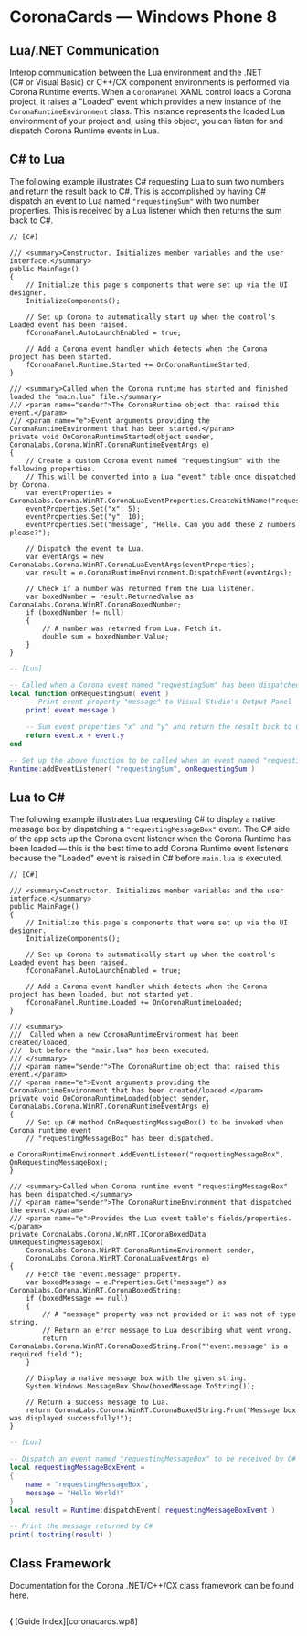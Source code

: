 # CoronaCards — Windows&nbsp;Phone&nbsp;8

## Lua/.NET Communication

Interop communication between the Lua environment and the .NET <nobr>(C# or Visual Basic)</nobr> or C++/CX component environments is performed via Corona Runtime events. When a `CoronaPanel` XAML control loads a Corona project, it raises a "Loaded" event which provides a new instance of the `CoronaRuntimeEnvironment` class. This instance represents the loaded Lua environment of your project and, using this object, you can listen for and dispatch Corona Runtime events in Lua.

## C\# to Lua

The following example illustrates C# requesting Lua to sum two numbers and return the result back to C#. This is accomplished by having C# dispatch an event to Lua named `"requestingSum"` with two number properties. This is received by a Lua listener which then returns the sum back to C#.

``````
// [C#]

/// <summary>Constructor. Initializes member variables and the user interface.</summary>
public MainPage()
{
	// Initialize this page's components that were set up via the UI designer.
	InitializeComponents();

	// Set up Corona to automatically start up when the control's Loaded event has been raised.
	fCoronaPanel.AutoLaunchEnabled = true;

	// Add a Corona event handler which detects when the Corona project has been started.
	fCoronaPanel.Runtime.Started += OnCoronaRuntimeStarted;
}

/// <summary>Called when the Corona runtime has started and finished loaded the "main.lua" file.</summary>
/// <param name="sender">The CoronaRuntime object that raised this event.</param>
/// <param name="e">Event arguments providing the CoronaRuntimeEnvironment that has been started.</param>
private void OnCoronaRuntimeStarted(object sender, CoronaLabs.Corona.WinRT.CoronaRuntimeEventArgs e)
{
	// Create a custom Corona event named "requestingSum" with the following properties.
	// This will be converted into a Lua "event" table once dispatched by Corona.
	var eventProperties = CoronaLabs.Corona.WinRT.CoronaLuaEventProperties.CreateWithName("requestingSum");
	eventProperties.Set("x", 5);
	eventProperties.Set("y", 10);
	eventProperties.Set("message", "Hello. Can you add these 2 numbers please?");

	// Dispatch the event to Lua.
	var eventArgs = new CoronaLabs.Corona.WinRT.CoronaLuaEventArgs(eventProperties);
	var result = e.CoronaRuntimeEnvironment.DispatchEvent(eventArgs);

	// Check if a number was returned from the Lua listener.
	var boxedNumber = result.ReturnedValue as CoronaLabs.Corona.WinRT.CoronaBoxedNumber;
	if (boxedNumber != null)
	{
		// A number was returned from Lua. Fetch it.
		double sum = boxedNumber.Value;
	}
}
``````

``````lua
-- [Lua]

-- Called when a Corona event named "requestingSum" has been dispatched
local function onRequestingSum( event )
	-- Print event property "message" to Visual Studio's Output Panel
	print( event.message )

	-- Sum event properties "x" and "y" and return the result back to C#
	return event.x + event.y
end

-- Set up the above function to be called when an event named "requestingSum" has been dispatched
Runtime:addEventListener( "requestingSum", onRequestingSum )
``````

## Lua to C\#

The following example illustrates Lua requesting C# to display a native message box by dispatching a `"requestingMessageBox"` event. The C# side of the app sets up the Corona event listener when the Corona Runtime has been loaded &mdash; this is the best time to add Corona Runtime event listeners because the "Loaded" event is raised in C# before `main.lua` is executed.

``````
// [C#]

/// <summary>Constructor. Initializes member variables and the user interface.</summary>
public MainPage()
{
	// Initialize this page's components that were set up via the UI designer.
	InitializeComponents();

	// Set up Corona to automatically start up when the control's Loaded event has been raised.
	fCoronaPanel.AutoLaunchEnabled = true;

	// Add a Corona event handler which detects when the Corona project has been loaded, but not started yet.
	fCoronaPanel.Runtime.Loaded += OnCoronaRuntimeLoaded;
}

/// <summary>
///  Called when a new CoronaRuntimeEnvironment has been created/loaded,
///  but before the "main.lua" has been executed.
/// </summary>
/// <param name="sender">The CoronaRuntime object that raised this event.</param>
/// <param name="e">Event arguments providing the CoronaRuntimeEnvironment that has been created/loaded.</param>
private void OnCoronaRuntimeLoaded(object sender, CoronaLabs.Corona.WinRT.CoronaRuntimeEventArgs e)
{
	// Set up C# method OnRequestingMessageBox() to be invoked when Corona runtime event
	// "requestingMessageBox" has been dispatched.
	e.CoronaRuntimeEnvironment.AddEventListener("requestingMessageBox", OnRequestingMessageBox);
}

/// <summary>Called when Corona runtime event "requestingMessageBox" has been dispatched.</summary>
/// <param name="sender">The CoronaRuntimeEnvironment that dispatched the event.</param>
/// <param name="e">Provides the Lua event table's fields/properties.</param>
private CoronaLabs.Corona.WinRT.ICoronaBoxedData OnRequestingMessageBox(
	CoronaLabs.Corona.WinRT.CoronaRuntimeEnvironment sender,
	CoronaLabs.Corona.WinRT.CoronaLuaEventArgs e)
{
	// Fetch the "event.message" property.
	var boxedMessage = e.Properties.Get("message") as CoronaLabs.Corona.WinRT.CoronaBoxedString;
	if (boxedMessage == null)
	{
		// A "message" property was not provided or it was not of type string.
		// Return an error message to Lua describing what went wrong.
		return CoronaLabs.Corona.WinRT.CoronaBoxedString.From("'event.message' is a required field.");
	}

	// Display a native message box with the given string.
	System.Windows.MessageBox.Show(boxedMessage.ToString());

	// Return a success message to Lua.
	return CoronaLabs.Corona.WinRT.CoronaBoxedString.From("Message box was displayed successfully!");
}
``````

``````lua
-- [Lua]

-- Dispatch an event named "requestingMessageBox" to be received by C#
local requestingMessageBoxEvent =
{
	name = "requestingMessageBox",
	message = "Hello World!"
}
local result = Runtime:dispatchEvent( requestingMessageBoxEvent )

-- Print the message returned by C#
print( tostring(result) )
``````


## Class Framework

Documentation for the Corona .NET/C++/CX class framework can be found [here](../../native/wp8/html/index.html).


##

<div class="walkthrough-nav">

__&lang;__ [Guide Index][coronacards.wp8]

</div>
